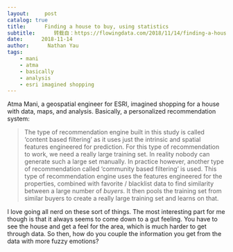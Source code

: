 ```yaml
---
layout:     post
catalog: true
title:      Finding a house to buy, using statistics
subtitle:      转载自：https://flowingdata.com/2018/11/14/finding-a-house-to-buy-using-statistics/
date:      2018-11-14
author:      Nathan Yau
tags:
    - mani
    - atma
    - basically
    - analysis
    - esri imagined shopping
---
```


Atma Mani, a geospatial engineer for ESRI, imagined shopping for a house with data, maps, and analysis. Basically, a personalized recommendation system: 

> The type of recommendation engine built in this study is called ‘content based filtering’ as it uses just the intrinsic and spatial features engineered for prediction. For this type of recommendation to work, we need a really large training set. In reality nobody can generate such a large set manually. In practice however, another type of recommendation called ‘community based filtering’ is used. This type of recommendation engine uses the features engineered for the properties, combined with favorite / blacklist data to find similarity between a large number of *buyers*. It then pools the training set from similar buyers to create a really large training set and learns on that.

I love going all nerd on these sort of things. The most interesting part for me though is that it always seems to come down to a gut feeling. You have to see the house and get a feel for the area, which is much harder to get through data. So then, how do you couple the information you get from the data with more fuzzy emotions?
